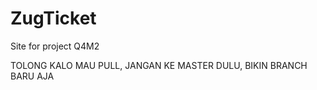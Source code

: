 # ZugTicket
Site for project Q4M2

TOLONG KALO MAU PULL, JANGAN KE MASTER DULU, BIKIN BRANCH BARU AJA
